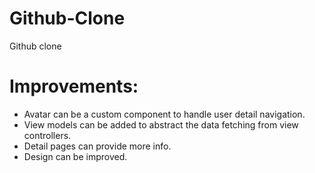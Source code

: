 # Github-Clone
Github clone

# Improvements:
- Avatar can be a custom component to handle user detail navigation.
- View models can be added to abstract the data fetching from view controllers.
- Detail pages can provide more info.
- Design can be improved.
